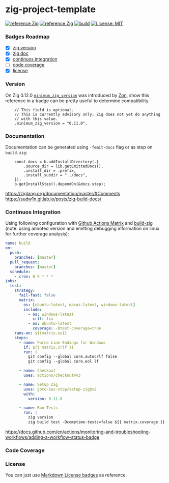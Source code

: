 # zig-project-template

[![reference Zig](https://img.shields.io/badge/zig%20-0.11.0-orange)](https://ziglang.org/)
[![reference Zig](https://img.shields.io/badge/zigdoc%20-pages-orange)](https://ziglang.org/)
[![build](https://github.com/dgv/zig-project-template/actions/workflows/build.yml/badge.svg)](https://github.com/dgv/zig-project-template/actions/workflows/build.yml)
[![License: MIT](https://img.shields.io/badge/license-MIT-yellow.svg)](https://opensource.org/licenses/MIT)

### Badges Roadmap
- [X] [zig version](#version)
- [X] [zig doc](#cocumentation)
- [X] [continuos integration](#continuos-integration)
- [ ] [code coverage](#code-coverage)
- [X] [license](#license)

### Version
On Zig 0.12.0 [`minimum_zig_version`](https://github.com/dgv/zig-project-template/blob/main/build.zig.zon#L15-L18) was introduced by [Zon](https://zig.news/edyu/zig-package-manager-wtf-is-zon-558e), show this reference in a badge can be pretty useful to determine compatibility.

```zig
    // This field is optional.
    // This is currently advisory only; Zig does not yet do anything
    // with this value.
    .minimum_zig_version = "0.11.0",
```

### Documentation

Documentation can be generated using `-femit-docs` flag or as step on `build.zig`:

```zig
    const docs = b.addInstallDirectory(.{
        .source_dir = lib.getEmittedDocs(),
        .install_dir = .prefix,
        .install_subdir = "../docs",
    });
    b.getInstallStep().dependOn(&docs.step);
```

https://ziglang.org/documentation/master/#Comments <br>
https://sudw1n.gitlab.io/posts/zig-build-docs/

### Continuos Integration

Using following configuration with [Github Actions Matrix](https://docs.github.com/en/actions/using-jobs/using-a-matrix-for-your-jobs) and [build-zig](https://github.com/marketplace/actions/setup-zig) (note: using annoted version and emitting debugging information on linux for further coverage analysis):

```yaml
name: build
on:
  push:
    branches: [master]
  pull_request:
    branches: [master]
  schedule:
    - cron: 0 9 * * *
jobs:
  test:
    strategy:
      fail-fast: false
      matrix:
        os: [ubuntu-latest, macos-latest, windows-latest]
        include:
          - os: windows-latest
            crlf: fix
          - os: ubuntu-latest
            coverage: -Dtest-coverage=true
    runs-on: ${{matrix.os}}
    steps:
      - name: Force Line Endings for Windows
        if: ${{ matrix.crlf }}
        run: |
          git config --global core.autocrlf false
          git config --global core.eol lf

      - name: Checkout
        uses: actions/checkout@v3

      - name: Setup Zig
        uses: goto-bus-stop/setup-zig@v2
        with:
          version: 0.11.0

      - name: Run Tests
        run: |
          zig version
          zig build test -Dcomptime-tests=false ${{ matrix.coverage }}
```

https://docs.github.com/en/actions/monitoring-and-troubleshooting-workflows/adding-a-workflow-status-badge

### Code Coverage

### License
You can just use [Markdown License badges](https://gist.github.com/lukas-h/2a5d00690736b4c3a7ba) as reference.
